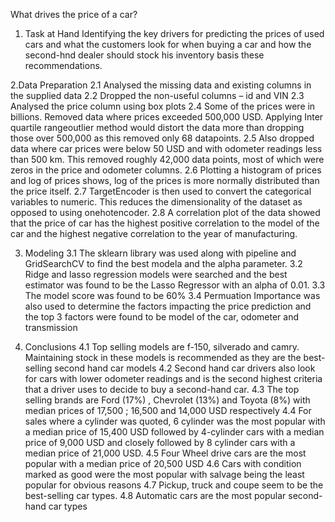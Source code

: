 What drives the price of a car?

1. Task at Hand
	Identifying the key drivers for predicting the prices of used cars and what the customers look for when buying a car and how the second-hnd dealer should stock his 
	inventory basis these recommendations.

2.Data Preparation
	2.1 Analysed the missing data and existing columns in the supplied data
	2.2 Dropped the non-useful columns – id and VIN
	2.3 Analysed the price column using box plots
	2.4 Some of the prices were in billions. Removed data where prices exceeded 500,000 USD. Applying Inter quartile rangeoutlier method would distort the data more than dropping those over 500,000 as this removed only 68 datapoints.
	2.5 Also dropped data where car prices were below 50 USD and with odometer readings less than 500 km. This removed roughly 42,000 data points, most of which were zeros in the price and odometer columns.
	2.6 Plotting a histogram of prices and log of prices shows, log of the prices is more normally distributed than the price itself.
	2.7 TargetEncoder is then used to convert the categorical variables to numeric. This reduces the dimensionality of the dataset as opposed to using onehotencoder.
	2.8 A correlation plot of the data showed that the price of car has the highest positive correlation to the model of the car and the highest negative correlation to the year of manufacturing.

3. Modeling
	3.1 The sklearn library was used along with pipeline and GridSearchCV to find the best modela and the alpha parameter.
	3.2 Ridge and lasso regression models were searched and the best estimator was found to be the Lasso Regressor with an alpha of 0.01.
	3.3 The model score was found to be 60%
	3.4 Permuation Importance was also used to determine the factors impacting the price prediction and the top 3 factors were found to be model of the car, odometer and transmission

4. Conclusions
	4.1 Top selling models are f-150, silverado and camry. Maintaining stock in these models is recommended as they are the best-selling second hand car models
	4.2 Second hand car drivers also look for cars with lower odometer readings and is the second highest criteria that a driver uses to decide to buy a second-hand car.
	4.3 The top selling brands are Ford (17%) , Chevrolet (13%) and Toyota (8%) with median prices of 17,500 ; 16,500 and 14,000 USD respectively
	4.4 For sales where a cylinder was quoted, 6 cylinder was the most popular with a median price of 15,400 USD followed by 4-cylinder cars with a median price of 9,000 USD and closely followed by 8 cylinder cars with a median price of 21,000 USD.
	4.5 Four Wheel drive cars are the most popular with a median price of 20,500 USD
	4.6 Cars with condition marked as good were the most popular with salvage being the least popular for obvious reasons
	4.7 Pickup, truck and coupe seem to be the best-selling car types.
	4.8 Automatic cars are the most popular second-hand car types
